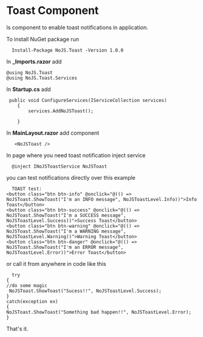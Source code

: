 ﻿
# Toast Component
Is component to enable toast notifications in application.


To install NuGet package run

      Install-Package NoJS.Toast -Version 1.0.0

In **_Imports.razor**
 add
 
    @using NoJS.Toast
    @using NoJS.Toast.Services

In **Startup.cs**
 add
 
     public void ConfigureServices(IServiceCollection services)
        {
            services.AddNoJSToast();

        }
In **MainLayout.razor**
 add component
 
       <NoJSToast />


In page where you need toast notification inject service
 
      @inject INoJSToastService NoJSToast


you can test notifications directly over this example
 
      TOAST test:
    <button class="btn btn-info" @onclick="@(() => NoJSToast.ShowToast("I'm an INFO message", NoJSToastLevel.Info))">Info Toast</button>
    <button class="btn btn-success" @onclick="@(() => NoJSToast.ShowToast("I'm a SUCCESS message", NoJSToastLevel.Success))">Success Toast</button>
    <button class="btn btn-warning" @onclick="@(() => NoJSToast.ShowToast("I'm a WARNING message", NoJSToastLevel.Warning))">Warning Toast</button>
    <button class="btn btn-danger" @onclick="@(() => NoJSToast.ShowToast("I'm an ERROR message", NoJSToastLevel.Error))">Error Toast</button>


or call it from anywhere in code like this
 
      try
    {
    //do some magic
     NoJSToast.ShowToast("Sucess!!", NoJSToastLevel.Success);
    }
    catch(exception ex)
    {
    NoJSToast.ShowToast("Something bad happen!!", NoJSToastLevel.Error);
    }


That's it.



